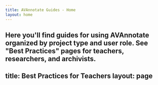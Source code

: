 ```yaml
---
title: AVAnnotate Guides - Home
layout: home
---
```

Here you'll find guides for using AVAnnotate organized by project type and user role. See "Best Practices" pages for teachers, researchers, and archivists. 
---
title: Best Practices for Teachers
layout: page
---
